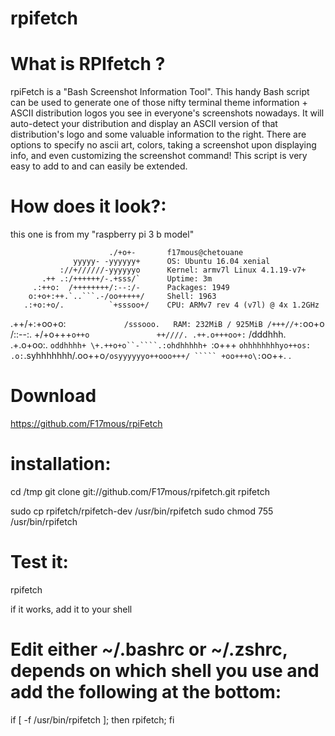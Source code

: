 # rpifetch
# What is RPIfetch ?
rpiFetch is a "Bash Screenshot Information Tool". This handy Bash script can be used to generate one of those nifty terminal theme information + ASCII distribution logos you see in everyone's screenshots nowadays. It will auto-detect your distribution and display an ASCII version of that distribution's logo and some valuable information to the right. There are options to specify no ascii art, colors, taking a screenshot upon displaying info, and even customizing the screenshot command! This script is very easy to add to and can easily be extended.

# How does it look?:
this one is from my "raspberry pi 3 b model"

                          ./+o+-       f17mous@chetouane
                  yyyyy- -yyyyyy+      OS: Ubuntu 16.04 xenial
               ://+//////-yyyyyyo      Kernel: armv7l Linux 4.1.19-v7+
           .++ .:/++++++/-.+sss/`      Uptime: 3m
         .:++o:  /++++++++/:--:/-      Packages: 1949
        o:+o+:++.`..```.-/oo+++++/     Shell: 1963
       .:+o:+o/.          `+sssoo+/    CPU: ARMv7 rev 4 (v7l) @ 4x 1.2GHz
  .++/+:+oo+o:`             /sssooo.   RAM: 232MiB / 925MiB
 /+++//+:`oo+o               /::--:.
 \+/+o+++`o++o               ++////.
  .++.o+++oo+:`             /dddhhh.
       .+.o+oo:.          `oddhhhh+
        \+.++o+o``-````.:ohdhhhhh+
         `:o+++ `ohhhhhhhhyo++os:
           .o:`.syhhhhhhh/.oo++o`
               /osyyyyyyo++ooo+++/
                   ````` +oo+++o\:
                          `oo++.
.
# Download
https://github.com/F17mous/rpiFetch

# installation:
cd /tmp
git clone git://github.com/F17mous/rpifetch.git rpifetch

sudo cp rpifetch/rpifetch-dev /usr/bin/rpifetch
sudo chmod 755 /usr/bin/rpifetch

# Test it:
rpifetch

if it works, add it to your shell

# Edit either ~/.bashrc or ~/.zshrc, depends on which shell you use and add the following at the bottom:
if [ -f /usr/bin/rpifetch ]; then rpifetch; fi
